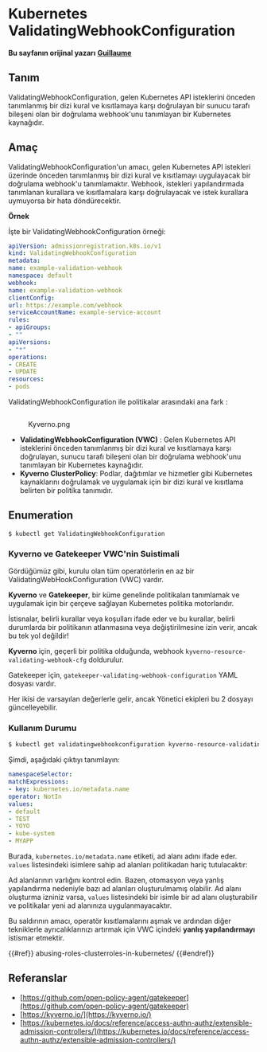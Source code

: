 # Kubernetes ValidatingWebhookConfiguration

**Bu sayfanın orijinal yazarı** [**Guillaume**](https://www.linkedin.com/in/guillaume-chapela-ab4b9a196)

## Tanım

ValidatingWebhookConfiguration, gelen Kubernetes API isteklerini önceden tanımlanmış bir dizi kural ve kısıtlamaya karşı doğrulayan bir sunucu tarafı bileşeni olan bir doğrulama webhook'unu tanımlayan bir Kubernetes kaynağıdır.

## Amaç

ValidatingWebhookConfiguration'un amacı, gelen Kubernetes API istekleri üzerinde önceden tanımlanmış bir dizi kural ve kısıtlamayı uygulayacak bir doğrulama webhook'u tanımlamaktır. Webhook, istekleri yapılandırmada tanımlanan kurallara ve kısıtlamalara karşı doğrulayacak ve istek kurallara uymuyorsa bir hata döndürecektir.

**Örnek**

İşte bir ValidatingWebhookConfiguration örneği:
```yaml
apiVersion: admissionregistration.k8s.io/v1
kind: ValidatingWebhookConfiguration
metadata:
name: example-validation-webhook
namespace: default
webhook:
name: example-validation-webhook
clientConfig:
url: https://example.com/webhook
serviceAccountName: example-service-account
rules:
- apiGroups:
- ""
apiVersions:
- "*"
operations:
- CREATE
- UPDATE
resources:
- pods
```
ValidatingWebhookConfiguration ile politikalar arasındaki ana fark :&#x20;

<figure><img src="../../images/Kyverno.png" alt=""><figcaption><p>Kyverno.png</p></figcaption></figure>

- **ValidatingWebhookConfiguration (VWC)** : Gelen Kubernetes API isteklerini önceden tanımlanmış bir dizi kural ve kısıtlamaya karşı doğrulayan, sunucu tarafı bileşeni olan bir doğrulama webhook'unu tanımlayan bir Kubernetes kaynağıdır.
- **Kyverno ClusterPolicy**: Podlar, dağıtımlar ve hizmetler gibi Kubernetes kaynaklarını doğrulamak ve uygulamak için bir dizi kural ve kısıtlama belirten bir politika tanımıdır.

## Enumeration
```
$ kubectl get ValidatingWebhookConfiguration
```
### Kyverno ve Gatekeeper VWC'nin Suistimali

Gördüğümüz gibi, kurulu olan tüm operatörlerin en az bir ValidatingWebHookConfiguration (VWC) vardır.

**Kyverno** ve **Gatekeeper**, bir küme genelinde politikaları tanımlamak ve uygulamak için bir çerçeve sağlayan Kubernetes politika motorlarıdır.

İstisnalar, belirli kurallar veya koşulları ifade eder ve bu kurallar, belirli durumlarda bir politikanın atlanmasına veya değiştirilmesine izin verir, ancak bu tek yol değildir!

**Kyverno** için, geçerli bir politika olduğunda, webhook `kyverno-resource-validating-webhook-cfg` doldurulur.

Gatekeeper için, `gatekeeper-validating-webhook-configuration` YAML dosyası vardır.

Her ikisi de varsayılan değerlerle gelir, ancak Yönetici ekipleri bu 2 dosyayı güncelleyebilir.

### Kullanım Durumu
```bash
$ kubectl get validatingwebhookconfiguration kyverno-resource-validating-webhook-cfg -o yaml
```
Şimdi, aşağıdaki çıktıyı tanımlayın:
```yaml
namespaceSelector:
matchExpressions:
- key: kubernetes.io/metadata.name
operator: NotIn
values:
- default
- TEST
- YOYO
- kube-system
- MYAPP
```
Burada, `kubernetes.io/metadata.name` etiketi, ad alanı adını ifade eder. `values` listesindeki isimlere sahip ad alanları politikadan hariç tutulacaktır:

Ad alanlarının varlığını kontrol edin. Bazen, otomasyon veya yanlış yapılandırma nedeniyle bazı ad alanları oluşturulmamış olabilir. Ad alanı oluşturma izniniz varsa, `values` listesindeki bir isimle bir ad alanı oluşturabilir ve politikalar yeni ad alanınıza uygulanmayacaktır.

Bu saldırının amacı, operatör kısıtlamalarını aşmak ve ardından diğer tekniklerle ayrıcalıklarınızı artırmak için VWC içindeki **yanlış yapılandırmayı** istismar etmektir.

{{#ref}}
abusing-roles-clusterroles-in-kubernetes/
{{#endref}}

## Referanslar

- [https://github.com/open-policy-agent/gatekeeper](https://github.com/open-policy-agent/gatekeeper)
- [https://kyverno.io/](https://kyverno.io/)
- [https://kubernetes.io/docs/reference/access-authn-authz/extensible-admission-controllers/](https://kubernetes.io/docs/reference/access-authn-authz/extensible-admission-controllers/)
